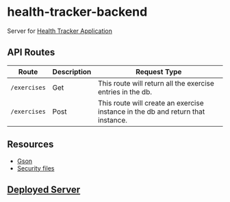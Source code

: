 # health-tracker-backend
Server for [Health Tracker Application](https://github.com/JessLovell/health-tracker) 

## API Routes
Route | Description | Request Type
--- | --- | ----
`/exercises` | Get | This route will return all the exercise entries in the db.
`/exercises` | Post | This route will create an exercise instance in the db and return that instance. 

## Resources
- [Gson](https://github.com/google/gson)
- [Security files](https://medium.com/@nydiarra/secure-a-spring-boot-rest-api-with-json-web-token-reference-to-angular-integration-e57a25806c50)

## [Deployed Server](https://stormy-bayou-86086.herokuapp.com/exercises)

